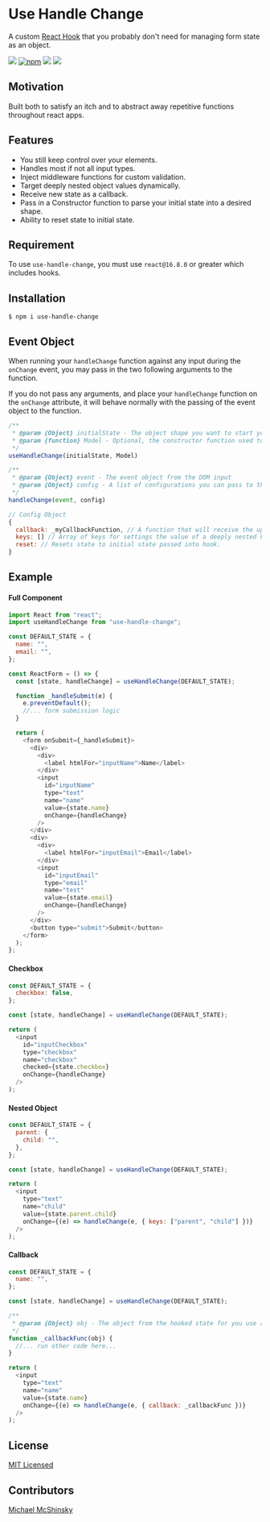 # Use Handle Change

A custom [React Hook](https://reactjs.org/docs/hooks-overview.html) that you probably don't need for managing form state as an object.

![](https://img.shields.io/bundlephobia/minzip/use-handle-change.svg)
[![npm](https://img.shields.io/npm/v/use-handle-change.svg)](http://npm.im/easy-peasy)
![](https://img.shields.io/badge/React-%5E16.8.0-green.svg)
![](https://img.shields.io/github/license/michaelmcshinsky/use-handle-change.svg)

## Motivation

Built both to satisfy an itch and to abstract away repetitive functions throughout react apps.

## Features

- You still keep control over your elements.
- Handles most if not all input types.
- Inject middleware functions for custom validation.
- Target deeply nested object values dynamically.
- Receive new state as a callback.
- Pass in a Constructor function to parse your initial state into a desired shape.
- Ability to reset state to initial state.

## Requirement

To use `use-handle-change`, you must use `react@16.8.0` or greater which includes hooks.

## Installation

`$ npm i use-handle-change`

## Event Object

When running your `handleChange` function against any input during the `onChange` event, you may pass in the two following arguments to the function.

If you do not pass any arguments, and place your `handleChange` function on the `onChange` attribute, it will behave normally with the passing of the event object to the function.

```javascript
/**
 * @param {Object} initialState - The object shape you want to start your form data as with key value pairs.
 * @param {function} Model - Optional, the constructor function used to format your initial state and state upon reset.
 */
useHandleChange(initialState, Model)
```

```javascript
/**
 * @param {Object} event - The event object from the DOM input
 * @param {Object} config - A list of configurations you can pass to the state manager to invoke actions
 */
handleChange(event, config)
```

```javascript
// Config Object
{
  callback: _myCallbackFunction, // A function that will receive the updated state for use after update
  keys: [] // Array of keys for settings the value of a deeply nested key within your state object
  reset: // Resets state to initial state passed into hook.
}
```

## Example

#### Full Component

```javascript
import React from "react";
import useHandleChange from "use-handle-change";

const DEFAULT_STATE = {
  name: "",
  email: "",
};

const ReactForm = () => {
  const [state, handleChange] = useHandleChange(DEFAULT_STATE);

  function _handleSubmit(e) {
    e.preventDefault();
    //... form submission logic
  }

  return (
    <form onSubmit={_handleSubmit}>
      <div>
        <div>
          <label htmlFor="inputName">Name</label>
        </div>
        <input
          id="inputName"
          type="text"
          name="name"
          value={state.name}
          onChange={handleChange}
        />
      </div>
      <div>
        <div>
          <label htmlFor="inputEmail">Email</label>
        </div>
        <input
          id="inputEmail"
          type="email"
          name="test"
          value={state.email}
          onChange={handleChange}
        />
      </div>
      <button type="submit">Submit</button>
    </form>
  );
};
```

#### Checkbox

```javascript
const DEFAULT_STATE = {
  checkbox: false,
};

const [state, handleChange] = useHandleChange(DEFAULT_STATE);

return (
  <input
    id="inputCheckbox"
    type="checkbox"
    name="checkbox"
    checked={state.checkbox}
    onChange={handleChange}
  />
);
```

#### Nested Object

```javascript
const DEFAULT_STATE = {
  parent: {
    child: "",
  },
};

const [state, handleChange] = useHandleChange(DEFAULT_STATE);

return (
  <input
    type="text"
    name="child"
    value={state.parent.child}
    onChange={(e) => handleChange(e, { keys: ["parent", "child"] })}
  />
);
```

#### Callback

```javascript
const DEFAULT_STATE = {
  name: "",
};

const [state, handleChange] = useHandleChange(DEFAULT_STATE);

/**
 * @param {Object} obj - The object from the hooked state for you use as you please.
 */
function _callbackFunc(obj) {
  //... run other code here...
}

return (
  <input
    type="text"
    name="name"
    value={state.name}
    onChange={(e) => handleChange(e, { callback: _callbackFunc })}
  />
);
```

## License

[MIT Licensed](https://github.com/donavon/use-persisted-state/blob/develop/LICENSE)

## Contributors

[Michael McShinsky](https://github.com/michaelmcshinsky)
